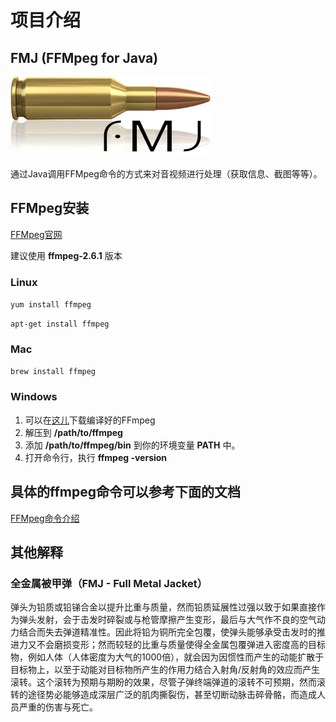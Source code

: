 # 项目介绍

## FMJ (FFMpeg for Java)

![FMJ Logo](fmj.jpg)

通过Java调用FFMpeg命令的方式来对音视频进行处理（获取信息、截图等等）。


## FFMpeg安装
[FFMpeg官网](http://ffmpeg.org/)

建议使用 **ffmpeg-2.6.1** 版本

### Linux

`yum install ffmpeg`

`apt-get install ffmpeg`

### Mac

`brew install ffmpeg`

### Windows

1. 可以在[这儿](http://ffmpeg.zeranoe.com/builds/)下载编译好的FFmpeg
2. 解压到 **/path/to/ffmpeg** 
3. 添加 **/path/to/ffmpeg/bin** 到你的环境变量 **PATH** 中。
4. 打开命令行，执行 **ffmpeg -version**

## 具体的ffmpeg命令可以参考下面的文档

[FFMpeg命令介绍](https://github.com/tonydeng/fmj/blob/master/ffmpeg.md)

## 其他解释

### 全金属被甲弹（FMJ - Full Metal Jacket）

弹头为铅质或铅锑合金以提升比重与质量，然而铅质延展性过强以致于如果直接作为弹头发射，会于击发时碎裂或与枪管摩擦产生变形，最后与大气作不良的空气动力结合而失去弹道精准性。因此将铅为铜所完全包覆，使弹头能够承受击发时的推进力又不会磨损变形；然而较轻的比重与质量使得全金属包覆弹进入密度高的目标物，例如人体（人体密度为大气的1000倍），就会因为因惯性而产生的动能扩散于目标物上，以至于动能对目标物所产生的作用力结合入射角/反射角的效应而产生滚转。这个滚转为预期与期盼的效果，尽管子弹终端弹道的滚转不可预期，然而滚转的途径势必能够造成深层广泛的肌肉撕裂伤，甚至切断动脉击碎骨骼，而造成人员严重的伤害与死亡。
